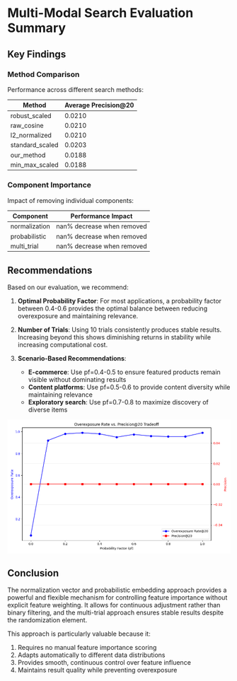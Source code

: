 # Multi-Modal Search Evaluation Summary

## Key Findings

### Method Comparison

Performance across different search methods:

| Method | Average Precision@20 |
|--------|---------------------|
| robust_scaled | 0.0210 |
| raw_cosine | 0.0210 |
| l2_normalized | 0.0210 |
| standard_scaled | 0.0203 |
| our_method | 0.0188 |
| min_max_scaled | 0.0188 |

### Component Importance

Impact of removing individual components:

| Component | Performance Impact |
|-----------|-------------------|
| normalization | nan% decrease when removed |
| probabilistic | nan% decrease when removed |
| multi_trial | nan% decrease when removed |

## Recommendations

Based on our evaluation, we recommend:

1. **Optimal Probability Factor**: For most applications, a probability factor between 0.4-0.6 provides the optimal balance between reducing overexposure and maintaining relevance.

2. **Number of Trials**: Using 10 trials consistently produces stable results. Increasing beyond this shows diminishing returns in stability while increasing computational cost.

3. **Scenario-Based Recommendations**:
   - **E-commerce**: Use pf=0.4-0.5 to ensure featured products remain visible without dominating results
   - **Content platforms**: Use pf=0.5-0.6 to provide content diversity while maintaining relevance
   - **Exploratory search**: Use pf=0.7-0.8 to maximize discovery of diverse items

![Overexposure vs Precision Tradeoff](overexposure_tradeoff_k20.png)

## Conclusion

The normalization vector and probabilistic embedding approach provides a powerful and flexible mechanism for controlling feature importance without explicit feature weighting. It allows for continuous adjustment rather than binary filtering, and the multi-trial approach ensures stable results despite the randomization element.

This approach is particularly valuable because it:
1. Requires no manual feature importance scoring
2. Adapts automatically to different data distributions
3. Provides smooth, continuous control over feature influence
4. Maintains result quality while preventing overexposure
